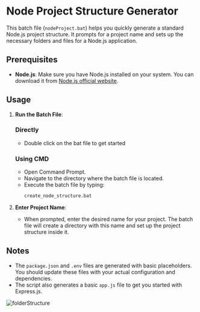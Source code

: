 # Node Project Structure Generator

This batch file (`nodeProject.bat`) helps you quickly generate a standard Node.js project structure. It prompts for a project name and sets up the necessary folders and files for a Node.js application.

## Prerequisites

- **Node.js**: Make sure you have Node.js installed on your system. You can download it from [Node.js official website](https://nodejs.org/).

## Usage

1. **Run the Batch File**:
    ### Directly 
    - Double click on the bat file to get started
    ### Using CMD
   - Open Command Prompt.
   - Navigate to the directory where the batch file is located.
   - Execute the batch file by typing:
     ```cmd
     create_node_structure.bat
     ```

2. **Enter Project Name**:
   - When prompted, enter the desired name for your project. The batch file will create a directory with this name and set up the project structure inside it.


## Notes

- The `package.json` and `.env` files are generated with basic placeholders. You should update these files with your actual configuration and dependencies.
- The script also generates a basic `app.js` file to get you started with Express.js.

![folderStructure](https://github.com/user-attachments/assets/843775c8-d115-42f5-a426-529afb642562)


